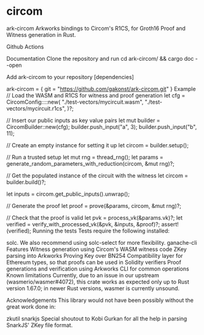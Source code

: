 # circom

ark-circom
Arkworks bindings to Circom's R1CS, for Groth16 Proof and Witness generation in Rust.

Github Actions

Documentation
Clone the repository and run cd ark-circom/ && cargo doc --open

Add ark-circom to your repository
[dependencies]

ark-circom = { git = "https://github.com/gakonst/ark-circom.git" }
Example
// Load the WASM and R1CS for witness and proof generation
let cfg = CircomConfig::<Bn254>::new(
    "./test-vectors/mycircuit.wasm",
    "./test-vectors/mycircuit.r1cs",
)?;

// Insert our public inputs as key value pairs
let mut builder = CircomBuilder::new(cfg);
builder.push_input("a", 3);
builder.push_input("b", 11);

// Create an empty instance for setting it up
let circom = builder.setup();

// Run a trusted setup
let mut rng = thread_rng();
let params = generate_random_parameters_with_reduction(circom, &mut rng)?;

// Get the populated instance of the circuit with the witness
let circom = builder.build()?;

let inputs = circom.get_public_inputs().unwrap();

// Generate the proof
let proof = prove(&params, circom, &mut rng)?;

// Check that the proof is valid
let pvk = process_vk(&params.vk)?;
let verified = verify_with_processed_vk(&pvk, &inputs, &proof)?;
assert!(verified);
Running the tests
Tests require the following installed:

solc. We also recommend using solc-select for more flexibility.
ganache-cli
Features
 Witness generation using Circom's WASM witness code
 ZKey parsing into Arkworks Proving Key over BN254
 Compatibility layer for Ethereum types, so that proofs can be used in Solidity verifiers
 Proof generations and verification using Arkworks
 CLI for common operations
Known limitations
Currently, due to an issue in our upstream (wasmerio/wasmer#4072), this crate works as expected only up to Rust version 1.67.0; in newer Rust versions, wasmer is currently unsound.

Acknowledgements
This library would not have been possibly without the great work done in:

zkutil
snarkjs
Special shoutout to Kobi Gurkan for all the help in parsing SnarkJS' ZKey file format.

